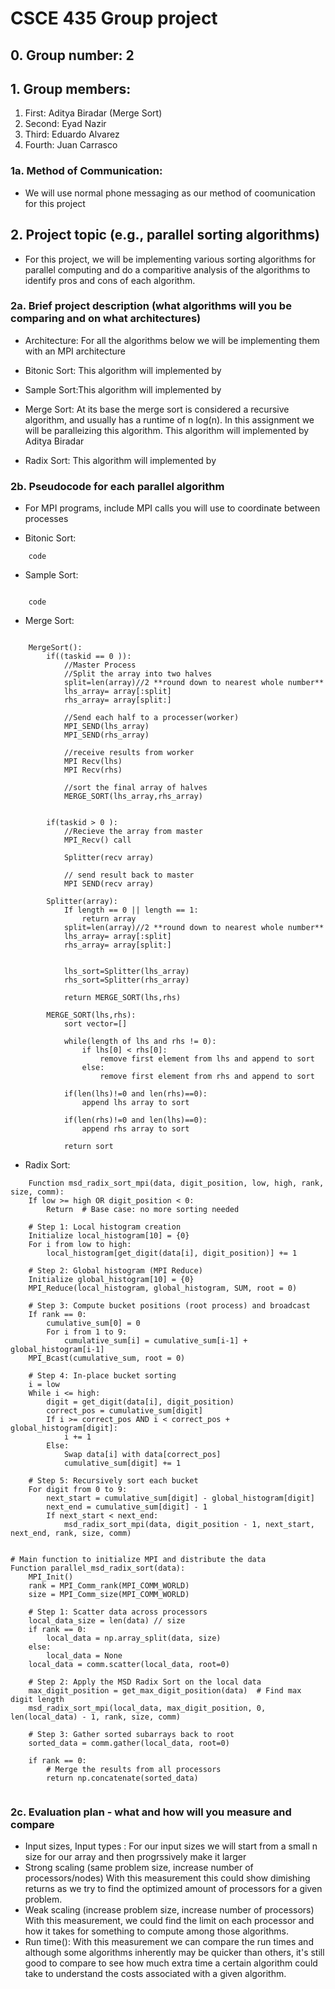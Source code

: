 # CSCE 435 Group project

## 0. Group number: 2  

## 1. Group members:
1. First: Aditya Biradar (Merge Sort)
2. Second: Eyad Nazir 
3. Third: Eduardo Alvarez
4. Fourth: Juan Carrasco 

### 1a. Method of Communication:
- We will use normal phone messaging as our method of coomunication for this project

## 2. Project topic (e.g., parallel sorting algorithms)

- For this project, we will be implementing various sorting algorithms for parallel computing and do a comparitive analysis of the algorithms to identify pros and cons of each algorithm.


### 2a. Brief project description (what algorithms will you be comparing and on what architectures)
- Architecture: For all the algorithms below we will be implementing them with an MPI architecture
- Bitonic Sort: This algorithm will implemented by

- Sample Sort:This algorithm will implemented by

- Merge Sort: At its base the merge sort is considered a recursive algorithm, and usually has a runtime of n log(n). In this assignment we will be paralleizing this algorithm. This algorithm will implemented by Aditya Biradar

- Radix Sort: This algorithm will implemented by

### 2b. Pseudocode for each parallel algorithm
- For MPI programs, include MPI calls you will use to coordinate between processes

- Bitonic Sort:
```
    code 

```
- Sample Sort:
```

    code 
```


- Merge Sort:
```

    MergeSort():
        if((taskid == 0 )):
            //Master Process
            //Split the array into two halves
            split=len(array)//2 **round down to nearest whole number**
            lhs_array= array[:split]
            rhs_array= array[split:]

            //Send each half to a processer(worker)
            MPI_SEND(lhs_array)
            MPI_SEND(rhs_array)

            //receive results from worker
            MPI Recv(lhs)
            MPI Recv(rhs)

            //sort the final array of halves
            MERGE_SORT(lhs_array,rhs_array)
            

        if(taskid > 0 ):
            //Recieve the array from master
            MPI_Recv() call

            Splitter(recv array)
            
            // send result back to master
            MPI SEND(recv array)

        Splitter(array):
            If length == 0 || length == 1:
                return array 
            split=len(array)//2 **round down to nearest whole number**
            lhs_array= array[:split]
            rhs_array= array[split:]

            
            lhs_sort=Splitter(lhs_array)
            rhs_sort=Splitter(rhs_array)
            
            return MERGE_SORT(lhs,rhs)

        MERGE_SORT(lhs,rhs):
            sort vector=[]

            while(length of lhs and rhs != 0):
                if lhs[0] < rhs[0]:
                    remove first element from lhs and append to sort
                else:
                    remove first element from rhs and append to sort
            
            if(len(lhs)!=0 and len(rhs)==0):
                append lhs array to sort

            if(len(rhs)!=0 and len(lhs)==0):
                append rhs array to sort
            
            return sort
```
             


- Radix Sort:
```
    Function msd_radix_sort_mpi(data, digit_position, low, high, rank, size, comm):
    If low >= high OR digit_position < 0:
        Return  # Base case: no more sorting needed

    # Step 1: Local histogram creation
    Initialize local_histogram[10] = {0}
    For i from low to high:
        local_histogram[get_digit(data[i], digit_position)] += 1

    # Step 2: Global histogram (MPI Reduce)
    Initialize global_histogram[10] = {0}
    MPI_Reduce(local_histogram, global_histogram, SUM, root = 0)

    # Step 3: Compute bucket positions (root process) and broadcast
    If rank == 0:
        cumulative_sum[0] = 0
        For i from 1 to 9:
            cumulative_sum[i] = cumulative_sum[i-1] + global_histogram[i-1]
    MPI_Bcast(cumulative_sum, root = 0)

    # Step 4: In-place bucket sorting
    i = low
    While i <= high:
        digit = get_digit(data[i], digit_position)
        correct_pos = cumulative_sum[digit]
        If i >= correct_pos AND i < correct_pos + global_histogram[digit]:
            i += 1
        Else:
            Swap data[i] with data[correct_pos]
            cumulative_sum[digit] += 1

    # Step 5: Recursively sort each bucket
    For digit from 0 to 9:
        next_start = cumulative_sum[digit] - global_histogram[digit]
        next_end = cumulative_sum[digit] - 1
        If next_start < next_end:
            msd_radix_sort_mpi(data, digit_position - 1, next_start, next_end, rank, size, comm)


# Main function to initialize MPI and distribute the data
Function parallel_msd_radix_sort(data):
    MPI_Init()
    rank = MPI_Comm_rank(MPI_COMM_WORLD)
    size = MPI_Comm_size(MPI_COMM_WORLD)

    # Step 1: Scatter data across processors
    local_data_size = len(data) // size
    if rank == 0:
        local_data = np.array_split(data, size)
    else:
        local_data = None
    local_data = comm.scatter(local_data, root=0)

    # Step 2: Apply the MSD Radix Sort on the local data
    max_digit_position = get_max_digit_position(data)  # Find max digit length
    msd_radix_sort_mpi(local_data, max_digit_position, 0, len(local_data) - 1, rank, size, comm)

    # Step 3: Gather sorted subarrays back to root
    sorted_data = comm.gather(local_data, root=0)

    if rank == 0:
        # Merge the results from all processors
        return np.concatenate(sorted_data)
    
```


### 2c. Evaluation plan - what and how will you measure and compare
- Input sizes, Input types :
For our input sizes we will start from a small n size for our array and then progrssively make it larger
- Strong scaling (same problem size, increase number of processors/nodes)
With this measurement this could show dimishing returns as we try to find the optimized amount of processors for a given problem.
- Weak scaling (increase problem size, increase number of processors)
With this measurement, we could find the limit on each processor and how it takes for something to compute among those algorithms. 
- Run time(): 
With this measurement we can compare the run times and although some algorithms inherently may be quicker than others, it's still good to compare to see how much extra time a certain algorithm could take to understand the costs associated with a  given algorithm.
